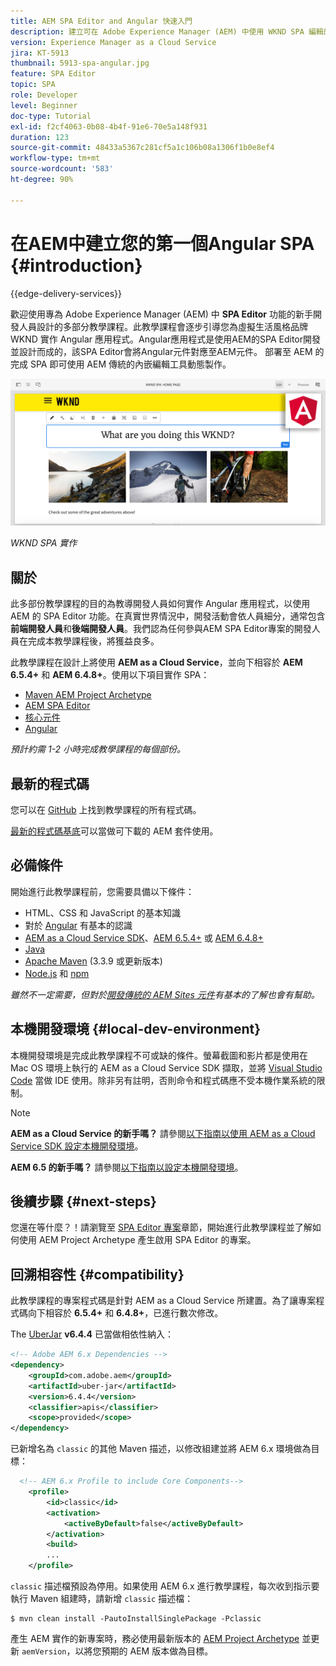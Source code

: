 ```yaml
---
title: AEM SPA Editor and Angular 快速入門
description: 建立可在 Adobe Experience Manager (AEM) 中使用 WKND SPA 編輯的第一個 Angular 單頁應用程式 (SPA)。
version: Experience Manager as a Cloud Service
jira: KT-5913
thumbnail: 5913-spa-angular.jpg
feature: SPA Editor
topic: SPA
role: Developer
level: Beginner
doc-type: Tutorial
exl-id: f2cf4063-0b08-4b4f-91e6-70e5a148f931
duration: 123
source-git-commit: 48433a5367c281cf5a1c106b08a1306f1b0e8ef4
workflow-type: tm+mt
source-wordcount: '583'
ht-degree: 90%

---
```


# 在AEM中建立您的第一個Angular SPA {#introduction}

{{edge-delivery-services}}

歡迎使用專為 Adobe Experience Manager (AEM) 中 **SPA Editor** 功能的新手開發人員設計的多部分教學課程。此教學課程會逐步引導您為虛擬生活風格品牌 WKND 實作 Angular 應用程式。Angular應用程式是使用AEM的SPA Editor開發並設計而成的，該SPA Editor會將Angular元件對應至AEM元件。 部署至 AEM 的完成 SPA 即可使用 AEM 傳統的內嵌編輯工具動態製作。

![實作的最終 SPA](assets/wknd-spa-implementation.png)

*WKND SPA 實作*

## 關於

此多部份教學課程的目的為教導開發人員如何實作 Angular 應用程式，以使用 AEM 的 SPA Editor 功能。在真實世界情況中，開發活動會依人員細分，通常包含&#x200B;**前端開發人員**&#x200B;和&#x200B;**後端開發人員**。我們認為任何參與AEM SPA Editor專案的開發人員在完成本教學課程後，將獲益良多。

此教學課程在設計上將使用 **AEM as a Cloud Service**，並向下相容於 **AEM 6.5.4+** 和 **AEM 6.4.8+**。使用以下項目實作 SPA：

* [Maven AEM Project Archetype](https://experienceleague.adobe.com/docs/experience-manager-core-components/using/developing/archetype/overview.html?lang=zh-Hant)
* [AEM SPA Editor](https://experienceleague.adobe.com/docs/experience-manager-65/developing/headless/spas/spa-walkthrough.html?lang=zh-Hant#content-editing-experience-with-spa)
* [核心元件](https://experienceleague.adobe.com/docs/experience-manager-core-components/using/introduction.html?lang=zh-hant)
* [Angular](https://angular.io/)

*預計約需 1-2 小時完成教學課程的每個部份。*

## 最新的程式碼

您可以在 [GitHub](https://github.com/adobe/aem-guides-wknd-spa) 上找到教學課程的所有程式碼。

[最新的程式碼基底](https://github.com/adobe/aem-guides-wknd-spa/releases)可以當做可下載的 AEM 套件使用。

## 必備條件

開始進行此教學課程前，您需要具備以下條件：

* HTML、CSS 和 JavaScript 的基本知識
* 對於 [Angular](https://angular.io/) 有基本的認識
* [AEM as a Cloud Service SDK](https://experienceleague.adobe.com/docs/experience-manager-learn/cloud-service/local-development-environment-set-up/aem-runtime.html?lang=zh-Hant#download-the-aem-as-a-cloud-service-sdk)、[AEM 6.5.4+](https://helpx.adobe.com/tw/experience-manager/aem-releases-updates.html#65) 或 [AEM 6.4.8+](https://helpx.adobe.com/tw/experience-manager/aem-releases-updates.html#64)
* [Java](https://downloads.experiencecloud.adobe.com/content/software-distribution/en/general.html)
* [Apache Maven](https://maven.apache.org/) (3.3.9 或更新版本)
* [Node.js](https://nodejs.org/en/) 和 [npm](https://www.npmjs.com/)

*雖然不一定需要，但對於[開發傳統的 AEM Sites 元件](https://experienceleague.adobe.com/docs/experience-manager-learn/getting-started-wknd-tutorial-develop/overview.html?lang=zh-Hant)有基本的了解也會有幫助。*

## 本機開發環境 {#local-dev-environment}

本機開發環境是完成此教學課程不可或缺的條件。螢幕截圖和影片都是使用在 Mac OS 環境上執行的 AEM as a Cloud Service SDK 擷取，並將 [Visual Studio Code](https://code.visualstudio.com/) 當做 IDE 使用。除非另有註明，否則命令和程式碼應不受本機作業系統的限制。

>[!NOTE]
>
> **AEM as a Cloud Service 的新手嗎？** 請參閱[以下指南以使用 AEM as a Cloud Service SDK 設定本機開發環境](https://experienceleague.adobe.com/docs/experience-manager-learn/cloud-service/local-development-environment-set-up/overview.html?lang=zh-Hant)。
>
> **AEM 6.5 的新手嗎？** 請參閱[以下指南以設定本機開發環境](https://experienceleague.adobe.com/docs/experience-manager-learn/foundation/development/set-up-a-local-aem-development-environment.html?lang=zh-Hant)。

## 後續步驟 {#next-steps}

您還在等什麼？！請瀏覽至 [SPA Editor 專案](create-project.md)章節，開始進行此教學課程並了解如何使用 AEM Project Archetype 產生啟用 SPA Editor 的專案。

## 回溯相容性 {#compatibility}

此教學課程的專案程式碼是針對 AEM as a Cloud Service 所建置。為了讓專案程式碼向下相容於 **6.5.4+** 和 **6.4.8+**，已進行數次修改。

The [UberJar](https://experienceleague.adobe.com/docs/experience-manager-65/developing/devtools/ht-projects-maven.html?lang=zh-Hant#what-is-the-uberjar) **v6.4.4** 已當做相依性納入：

```xml
<!-- Adobe AEM 6.x Dependencies -->
<dependency>
    <groupId>com.adobe.aem</groupId>
    <artifactId>uber-jar</artifactId>
    <version>6.4.4</version>
    <classifier>apis</classifier>
    <scope>provided</scope>
</dependency>
```

已新增名為 `classic` 的其他 Maven 描述，以修改組建並將 AEM 6.x 環境做為目標：

```xml
  <!-- AEM 6.x Profile to include Core Components-->
    <profile>
        <id>classic</id>
        <activation>
            <activeByDefault>false</activeByDefault>
        </activation>
        <build>
        ...
    </profile>
```

`classic` 描述檔預設為停用。如果使用 AEM 6.x 進行教學課程，每次收到指示要執行 Maven 組建時，請新增 `classic` 描述檔：

```shell
$ mvn clean install -PautoInstallSinglePackage -Pclassic
```

產生 AEM 實作的新專案時，務必使用最新版本的 [AEM Project Archetype](https://github.com/adobe/aem-project-archetype) 並更新 `aemVersion`，以將您預期的 AEM 版本做為目標。
